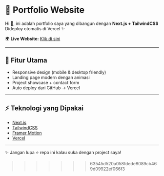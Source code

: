 # 🚀 Portfolio Website

Hi 👋, ini adalah portfolio saya yang dibangun dengan **Next.js + TailwindCSS**  
Dideploy otomatis di Vercel ✨  

🌍 **Live Website:** [Klik di sini](https://dandyds-portfolio.vercel.app/)  

---

## 📌 Fitur Utama
- Responsive design (mobile & desktop friendly)  
- Landing page modern dengan animasi  
- Project showcase + contact form  
- Auto deploy dari GitHub → Vercel  

---

## ⚡ Teknologi yang Dipakai
- [Next.js](https://nextjs.org/)
- [TailwindCSS](https://tailwindcss.com/)
- [Framer Motion](https://www.framer.com/motion/)
- [Vercel](https://vercel.com/)

---

✨ Jangan lupa ⭐ repo ini kalau suka dengan project saya!
>>>>>>> 63545d520a058fdede8089cb469d09922ef066f3
